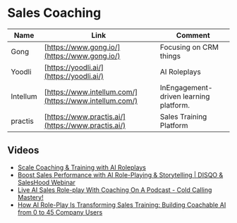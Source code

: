 # Sales Coaching

| Name | Link | Comment |
| ---- | ---- | ------- |
| Gong | [https://www.gong.io/](https://www.gong.io/) | Focusing on CRM things |
| Yoodli | [https://yoodli.ai/](https://yoodli.ai/) | AI Roleplays |
| Intellum | [https://www.intellum.com/](https://www.intellum.com/) | InEngagement-driven learning platform. |
| practis | [https://www.practis.ai/](https://www.practis.ai/) | Sales Training Platform |


## Videos

- [Scale Coaching & Training with AI Roleplays](https://www.youtube.com/watch?v=0Z9ZB0B1q8Q)
- [Boost Sales Performance with AI Role-Playing & Storytelling | DISQO & SalesHood Webinar](https://youtu.be/599b5IZgWPo?si=DKSjxYyLd8RowFPJ)
- [Live AI Sales Role-play With Coaching On A Podcast - Cold Calling Mastery!](https://www.youtube.com/watch?v=0ZoIsMSCj_o)
- [How AI Role-Play Is Transforming Sales Training: Building Coachable AI from 0 to 45 Company Users](https://www.youtube.com/watch?v=ev-HAiGIRnw)

